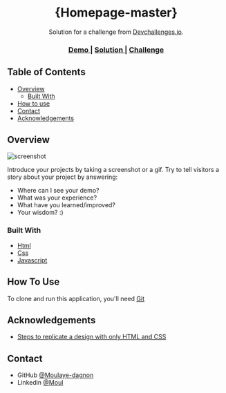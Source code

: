 <!-- Please update value in the {}  -->

<h1 align="center">{Homepage-master}</h1>

<div align="center">
   Solution for a challenge from  <a href="http://devchallenges.io" target="_blank">Devchallenges.io</a>.
</div>

<div align="center">
  <h3>
    <a href="https://{your-demo-link.your-domain}">
      Demo
    </a>
    <span> | </span>
    <a href="https://github.com/Moulaye-dagnon/Home-page-devChallenges.io.git">
      Solution
    </a>
    <span> | </span>
    <a href="https://devchallenges.io/challenges/xobQBuf8zWWmiYMIAZe0">
      Challenge
    </a>
  </h3>
</div>

<!-- TABLE OF CONTENTS -->

## Table of Contents

- [Overview](#overview)
  - [Built With](#built-with)
- [How to use](#how-to-use)
- [Contact](#contact)
- [Acknowledgements](#acknowledgements)


## Overview

![screenshot]()

Introduce your projects by taking a screenshot or a gif. Try to tell visitors a story about your project by answering:

- Where can I see your demo?
- What was your experience?
- What have you learned/improved?
- Your wisdom? :)

### Built With


- [Html](https://developer.mozilla.org/en-US/)
- [Css](https://developer.mozilla.org/en-US/)
- [Javascript](https://developer.mozilla.org)



## How To Use

To clone and run this application, you'll need [Git](https://github.com/Moulaye-dagnon/Home-page-devChallenges.io.git) 

## Acknowledgements


- [Steps to replicate a design with only HTML and CSS](https://devchallenges-blogs.web.app/how-to-replicate-design/)


## Contact

- GitHub [@Moulaye-dagnon](https://github.com/Moulaye-dagnon)
- Linkedin [@Moul](https://ma.linkedin.com/in/moulaye-amadou-dagnon-07a224292)
